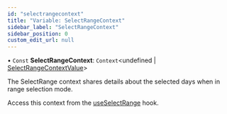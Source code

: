 ```yaml
---
id: "selectrangecontext"
title: "Variable: SelectRangeContext"
sidebar_label: "SelectRangeContext"
sidebar_position: 0
custom_edit_url: null
---
```


• `Const` **SelectRangeContext**: `Context`<undefined \| [SelectRangeContextValue](../interfaces/selectrangecontextvalue.md)\>

The SelectRange context shares details about the selected days when in
range selection mode.

Access this context from the [useSelectRange](../functions/useselectrange.md) hook.
